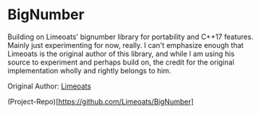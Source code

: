 # BigNumber

Building on Limeoats' bignumber library for portability and C++17 features. Mainly just experimenting for now, really. I can't emphasize enough that Limeoats is the original author of this library, and while I am using his source to experiment and perhaps build on, the credit for the original implementation wholly and rightly belongs to him.

Original Author: [Limeoats](https://github.com/Limeoats)

(Project-Repo)[https://github.com/Limeoats/BigNumber]
